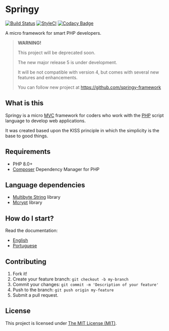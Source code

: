 # Springy

[![Build Status](https://travis-ci.com/fernandoval/Springy.svg?branch=master)](https://travis-ci.com/fernandoval/Springy)
[![StyleCI](https://styleci.io/repos/26294247/shield)](https://styleci.io/repos/26294247)
[![Codacy Badge](https://api.codacy.com/project/badge/grade/6152e69cbc7d433d8a151622e0f6be4b)](https://www.codacy.com/app/fval/Springy)

A micro framework for smart PHP developers.

> **WARNING!**
>
> This project will be deprecated soon.
>
> The new major release 5 is under development.
>
> It will be not compatible with version 4, but comes with several new features and enhancements.
>
> You can follow new project at https://github.com/springy-framework

## What is this

Springy is a micro [MVC](https://en.wikipedia.org/wiki/Model%E2%80%93view%E2%80%93controller) framework for coders who work with the [PHP](http://www.php.net) script language to develop web applications.

It was created based upon the KISS principle in which the simplicity is the base to good things.

## Requirements

* PHP 8.0+
* [Composer](https://getcomposer.org/) Dependency Manager for PHP

## Language dependencies

* [Multibyte String](http://php.net/manual/en/intro.mbstring.php) library
* [Mcrypt](http://php.net/manual/en/intro.mcrypt.php) library

## How do I start?

Read the documentation:

* [English](/documentation/en/README.md)
* [Portuguese](/documentation/pt/README.md)

## Contributing

1. Fork it!
2. Create your feature branch: `git checkout -b my-branch`
3. Commit your changes: `git commit -m 'Description of your feature'`
4. Push to the branch: `git push origin my-feature`
5. Submit a pull request.

## License

This project is licensed under [The MIT License (MIT)](/documentation/MIT.txt).
